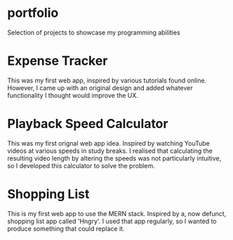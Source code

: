 # portfolio
Selection of projects to showcase my programming abilities

# Expense Tracker
This was my first web app, inspired by various tutorials found online.
However, I came up with an original design and added whatever functionality I thought would improve the UX.

# Playback Speed Calculator
This was my first orignal web app idea.
Inspired by watching YouTube videos at various speeds in study breaks.
I realised that calculating the resulting video length by altering the speeds was not particularly intuitive, so I developed this calculator to solve the problem.

# Shopping List
This is my first web app to use the MERN stack. 
Inspired by a, now defunct, shopping list app called 'Hngry'.
I used that app regularly, so I wanted to produce something that could replace it.